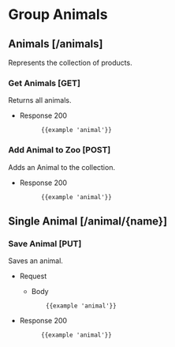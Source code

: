 # Group Animals

## Animals [/animals]

Represents the collection of products.

### Get Animals [GET]

Returns all animals.

+ Response 200

            {{example 'animal'}}

### Add Animal to Zoo [POST]

Adds an Animal to the collection.

+ Response 200

            {{example 'animal'}}

## Single Animal [/animal/{name}]

### Save Animal [PUT]

Saves an animal.

+ Request

  + Body

            {{example 'animal'}}

+ Response 200

            {{example 'animal'}}
